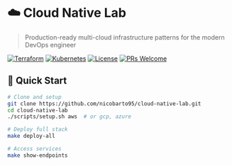 # ☁️ Cloud Native Lab
> Production-ready multi-cloud infrastructure patterns for the modern DevOps engineer


[![Terraform](https://img.shields.io/badge/Terraform-1.0+-blue)](https://terraform.io)
[![Kubernetes](https://img.shields.io/badge/Kubernetes-1.24+-blue)](https://kubernetes.io)
[![License](https://img.shields.io/badge/License-MIT-green)](LICENSE)
[![PRs Welcome](https://img.shields.io/badge/PRs-welcome-brightgreen.svg)](CONTRIBUTING.md)

## 🚀 **Quick Start**
```bash
# Clone and setup
git clone https://github.com/nicobarto95/cloud-native-lab.git
cd cloud-native-lab
./scripts/setup.sh aws  # or gcp, azure

# Deploy full stack
make deploy-all

# Access services
make show-endpoints